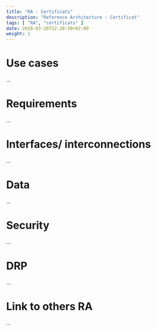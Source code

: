 ```yaml
---
title: "RA : Certificats"
description: "Reference Architecture : Certificat"
tags: [ "RA", "certificats" ]
date: 2018-03-26T22:20:50+02:00
weight: 1
---
```

# Use cases

...

# Requirements

...

# Interfaces/ interconnections 

...

# Data

...

# Security 

...

# DRP

...

# Link to others RA 

...